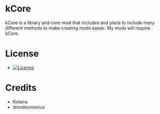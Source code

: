 # kCore

kCore is a library and core-mod that includes and plans to include many different methods to make creating mods easier. My mods will require kCore.

# License
- [![License](https://img.shields.io/badge/License-LGPLv3-blue.svg?style=flat)](https://raw.githubusercontent.com/Kolatra/kCore/master/LICENSE)

# Credits
- Kolatra 
- dmodoomsirius
